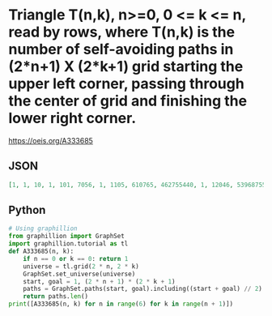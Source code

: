 # Triangle T\(n,k\), n\>\=0, 0 <\= k <\= n, read by rows, where T\(n,k\) is the number of self\-avoiding paths in \(2\*n\+1\) X \(2\*k\+1\) grid starting the upper left corner, passing through the center of grid and finishing the lower right corner\.
https://oeis.org/A333685
## JSON
```JSON
[1, 1, 10, 1, 101, 7056, 1, 1105, 610765, 462755440, 1, 12046, 53968755, 365962179700, 2593165016903538, 1, 131399, 4775133828, 294346514811753, 18855848354902159112, 1243982213040307428318660]
```
## Python
```Python
# Using graphillion
from graphillion import GraphSet
import graphillion.tutorial as tl
def A333685(n, k):
    if n == 0 or k == 0: return 1
    universe = tl.grid(2 * n, 2 * k)
    GraphSet.set_universe(universe)
    start, goal = 1, (2 * n + 1) * (2 * k + 1)
    paths = GraphSet.paths(start, goal).including((start + goal) // 2)
    return paths.len()
print([A333685(n, k) for n in range(6) for k in range(n + 1)])
```
